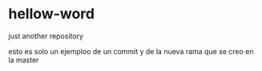 # hellow-word
just another repository

esto es solo un ejemploo de un commit 
y de la nueva rama que se creo en la master
